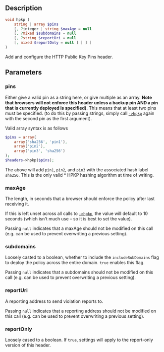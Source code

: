 ## Description
```php
void hpkp (
    string | array $pins 
    [, ?integer | string $maxAge = null 
    [, ?mixed $subdomains = null 
    [, ?string $reportUri = null 
    [, mixed $reportOnly = null ] ] ] ] 
)
```

Add and configure the HTTP Public Key Pins header.


## Parameters
### pins
Either give a valid pin as a string here, or give multiple as an array.
 **Note that browsers will not enforce this header unless a backup pin
 AND a pin that is currently deployed is specified)**. This means that
 at least two pins must be specified. (to do this by passing strings,
 simply call [`->hpkp`](hpkp) again with the second pin as the first
 argument).

 Valid array syntax is as follows
 ```php
 $pins = array(
     array('sha256', 'pin1'),
     array('pin2'),
     array('pin3', 'sha256')
 );
 $headers->hpkp($pins);
 ```

 The above will add `pin1`, `pin2`, and `pin3` with the associated hash
 label `sha256`. This is the only valid *  HPKP hashing algorithm at
 time of writing.

### maxAge
The length, in seconds that a browser should enforce the policy after
 last receiving it.

 If this is left unset across all calls to  [`->hpkp`](hpkp), the value will
 default to 10 seconds (which isn't much use – so it is best to set the
 value).

 Passing `null` indicates that a maxAge should not be modified on this
 call (e.g. can be used to prevent overwriting a previous setting).

### subdomains
Loosely casted to a boolean, whether to include the `includeSubDomains`
 flag to deploy the policy across the entire domain. `true` enables this
 flag.

 Passing `null` indicates that a subdomains should not be modified on
 this call (e.g. can be used to prevent overwriting a previous setting).

### reportUri
A reporting address to send violation reports to.

 Passing `null` indicates that a reporting address should not be modified
 on this call (e.g. can be used to prevent overwriting a previous
 setting).

### reportOnly
Loosely cased to a boolean. If `true`, settings will apply to the
 report-only version of this header.
